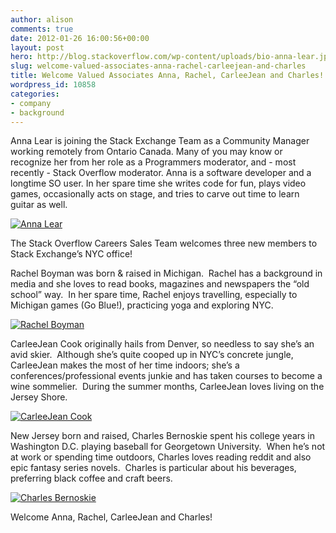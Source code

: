 ```yaml
---
author: alison
comments: true
date: 2012-01-26 16:00:56+00:00
layout: post
hero: http://blog.stackoverflow.com/wp-content/uploads/bio-anna-lear.jpg
slug: welcome-valued-associates-anna-rachel-carleejean-and-charles
title: Welcome Valued Associates Anna, Rachel, CarleeJean and Charles!
wordpress_id: 10858
categories:
- company
- background
---
```


Anna Lear is joining the Stack Exchange Team as a Community Manager working remotely from Ontario Canada. Many of you may know or recognize her from her role as a Programmers moderator, and - most recently - Stack Overflow moderator. Anna is a software developer and a longtime SO user. In her spare time she writes code for fun, plays video games, occasionally acts on stage, and tries to carve out time to learn guitar as well.




[![Anna Lear](http://blog.stackoverflow.com/wp-content/uploads/bio-anna-lear.jpg)](http://blog.stackoverflow.com/2012/01/welcome-valued-associates-anna-rachel-carleejean-and-charles/bio-anna-lear/)






The Stack Overflow Careers Sales Team welcomes three new members to Stack Exchange’s NYC office!

Rachel Boyman was born & raised in Michigan.  Rachel has a background in media and she loves to read books, magazines and newspapers the “old school” way.  In her spare time, Rachel enjoys travelling, especially to Michigan games (Go Blue!), practicing yoga and exploring NYC.

[![Rachel Boyman](http://blog.stackoverflow.com/wp-content/uploads/rachel11.jpg)](http://blog.stackoverflow.com/2012/01/welcome-valued-associates-anna-rachel-carleejean-and-charles/olympus-digital-camera-2/)

CarleeJean Cook originally hails from Denver, so needless to say she’s an avid skier.  Although she’s quite cooped up in NYC’s concrete jungle, CarleeJean makes the most of her time indoors; she’s a conferences/professional events junkie and has taken courses to become a wine sommelier.  During the summer months, CarleeJean loves living on the Jersey Shore.

[![CarleeJean Cook](http://blog.stackoverflow.com/wp-content/uploads/carlee2.jpg)](http://blog.stackoverflow.com/2012/01/welcome-valued-associates-anna-rachel-carleejean-and-charles/carlee2/)

New Jersey born and raised, Charles Bernoskie spent his college years in Washington D.C. playing baseball for Georgetown University.  When he’s not at work or spending time outdoors, Charles loves reading reddit and also epic fantasy series novels.  Charles is particular about his beverages, preferring black coffee and craft beers.

[![Charles Bernoskie](http://blog.stackoverflow.com/wp-content/uploads/charles1.jpg)](http://blog.stackoverflow.com/2012/01/welcome-valued-associates-anna-rachel-carleejean-and-charles/charles1/)

Welcome Anna, Rachel, CarleeJean and Charles!


